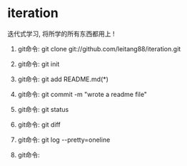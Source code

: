 # iteration
迭代式学习, 将所学的所有东西都用上 !

1. git命令: git clone git://github.com/leitang88/iteration.git

2. git命令: git init

3. git命令: git add README.md(*)

4. git命令: git commit -m "wrote a readme file"

5. git命令: git status

6. git命令: git diff

7. git命令: git log --pretty=oneline

8. git命令: 

